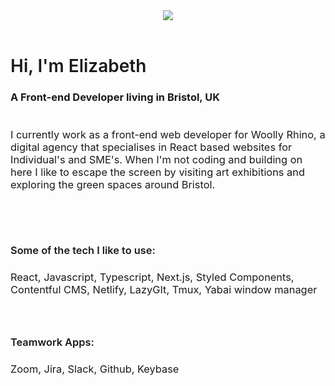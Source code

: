 


<header style="text-align: center"> 

  <img src="https://capsule-render.vercel.app/api?&animation=fadeIn&type=wave&color=gradient&height=300"  /> 
</header>

 <h1 style="font-weight: 600">Hi, I'm Elizabeth</h1>
  <h3>A Front-end Developer living in Bristol, UK<h3>



<div style="margin-top: 40px">
<h4 style="font-weight: 400">
I currently work as a front-end web developer for Woolly Rhino, a digital agency that specialises in React based websites for Individual's and SME's. When I'm not coding and building on here I like to escape the screen by visiting art exhibitions and exploring the green spaces around Bristol.</h4>
</br></br>
 <h4 style="font-weight:600">Some of the tech I like to use:</h4>
 <h4 style="font-weight: 400">React, Javascript, Typescript, Next.js, Styled Components, Contentful CMS, Netlify, LazyGIt, Tmux, Yabai window manager</h4>
</br>
<h4 style="font-weight:600">Teamwork Apps:</h4>
<h4 style="font-weight:400">Zoom, Jira, Slack, Github, Keybase</h4>


 
</div>
